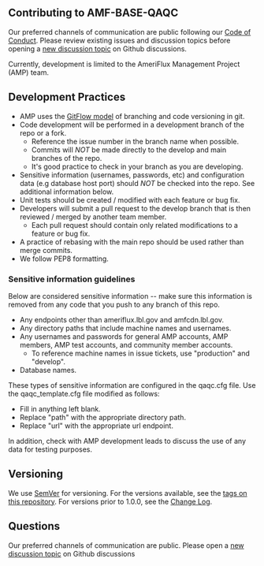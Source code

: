 ## Contributing to AMF-BASE-QAQC
Our preferred channels of communication are public following our [Code of Conduct](CODE_OF_CONDUCT.md). 
Please review existing issues and discussion topics before opening a [new discussion topic](https://github.com/AMF-FLX/AMF-BASE-QAQC/discussions) on Github discussions.

Currently, development is limited to the AmeriFlux Management Project (AMP) team.

## Development Practices
* AMP uses the [GitFlow model](https://datasift.github.io/gitflow/IntroducingGitFlow.html) of branching and code versioning in git. 
* Code development will be performed in a development branch of the repo or a fork. 
  * Reference the issue number in the branch name when possible.
  * Commits will *NOT* be made directly to the develop and main branches of the repo.
  * It's good practice to check in your branch as you are developing.
* Sensitive information (usernames, passwords, etc) and configuration data (e.g database host port) should *NOT* be checked into the repo. See additional information below.
* Unit tests should be created / modified with each feature or bug fix.
* Developers will submit a pull request to the develop branch that is then reviewed / merged by another team member.
  * Each pull request should contain only related modifications to a feature or bug fix. 
* A practice of rebasing with the main repo should be used rather than merge commits. 
* We follow PEP8 formatting.

### Sensitive information guidelines
Below are considered sensitive information -- make sure this information is removed from any code that you push to any branch of this repo.
* Any endpoints other than ameriflux.lbl.gov and amfcdn.lbl.gov.
* Any directory paths that include machine names and usernames.
* Any usernames and passwords for general AMP accounts, AMP members, AMP test accounts, and community member accounts.
  * To reference machine names in issue tickets, use "production" and "develop".
* Database names.

These types of sensitive information are configured in the qaqc.cfg file.
Use the qaqc_template.cfg file modified as follows:
* Fill in anything left blank.
* Replace "path" with the appropriate directory path.
* Replace "url" with the appropriate url endpoint.

In addition, check with AMP development leads to discuss the use of any data for testing purposes.

## Versioning
We use [SemVer](http://semver.org/) for versioning. For the versions available, see the [tags on this repository](https://github.com/AMF-FLX/AMF-BASE-QAQC/tags). For versions prior to 1.0.0, see the [Change Log](CHANGES.md).

## Questions
Our preferred channels of communication are public. Please open a [new discussion topic](https://github.com/AMF-FLX/AMF-BASE-QAQC/discussions) on Github discussions



